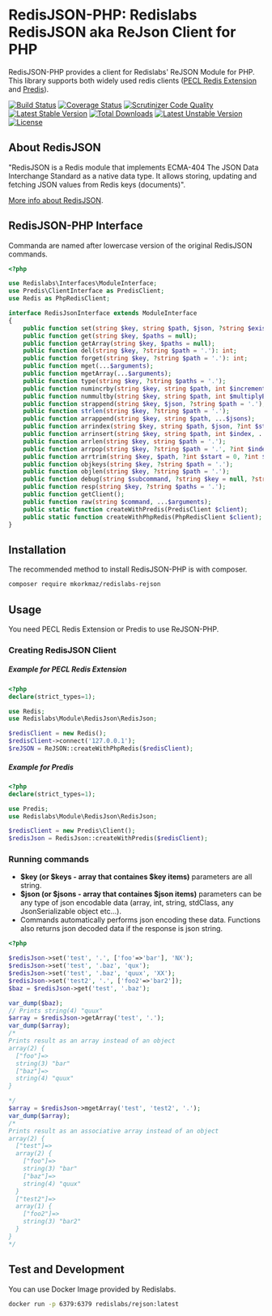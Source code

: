 # RedisJSON-PHP: Redislabs RedisJSON aka ReJson Client for PHP

RedisJSON-PHP provides a client for Redislabs' ReJSON Module for PHP. This library supports both widely used redis clients ([PECL Redis Extension](https://github.com/phpredis/phpredis/#readme) and [Predis](https://github.com/nrk/predis)).  


[![Build Status](https://api.travis-ci.com/mkorkmaz/redislabs-rejson.svg?branch=master)](https://travis-ci.com/mkorkmaz/redislabs-rejson) [![Coverage Status](https://coveralls.io/repos/github/mkorkmaz/redislabs-rejson/badge.svg?branch=master)](https://coveralls.io/github/mkorkmaz/redislabs-rejson?branch=master) [![Scrutinizer Code Quality](https://scrutinizer-ci.com/g/mkorkmaz/redislabs-rejson/badges/quality-score.png?b=master)](https://scrutinizer-ci.com/g/mkorkmaz/redislabs-rejson/?branch=master) [![Latest Stable Version](https://poser.pugx.org/mkorkmaz/redislabs-rejson/v/stable)](https://packagist.org/packages/mkorkmaz/redislabs-rejson) [![Total Downloads](https://poser.pugx.org/mkorkmaz/redislabs-rejson/downloads)](https://packagist.org/packages/mkorkmaz/redislabs-rejson) [![Latest Unstable Version](https://poser.pugx.org/mkorkmaz/redislabs-rejson/v/unstable)](https://packagist.org/packages/mkorkmaz/redislabs-rejson) [![License](https://poser.pugx.org/mkorkmaz/redislabs-rejson/license)](https://packagist.org/packages/mkorkmaz/redislabs-rejson)


## About RedisJSON

"RedisJSON is a Redis module that implements ECMA-404 The JSON Data Interchange Standard as a native data type. It allows storing, updating and fetching JSON values from Redis keys (documents)".

[More info about RedisJSON](https://oss.redislabs.com/redisjson/).


## RedisJSON-PHP Interface

Commanda are named after lowercase version of the original RedisJSON commands.

```php
<?php

use Redislabs\Interfaces\ModuleInterface;
use Predis\ClientInterface as PredisClient;
use Redis as PhpRedisClient;

interface RedisJsonInterface extends ModuleInterface
{
    public function set(string $key, string $path, $json, ?string $existentialModifier = null);
    public function get(string $key, $paths = null);
    public function getArray(string $key, $paths = null);
    public function del(string $key, ?string $path = '.'): int;
    public function forget(string $key, ?string $path = '.'): int;
    public function mget(...$arguments);
    public function mgetArray(...$arguments);
    public function type(string $key, ?string $paths = '.');
    public function numincrby(string $key, string $path, int $incrementBy);
    public function nummultby(string $key, string $path, int $multiplyBy);
    public function strappend(string $key, $json, ?string $path = '.');
    public function strlen(string $key, ?string $path = '.');
    public function arrappend(string $key, string $path, ...$jsons);
    public function arrindex(string $key, string $path, $json, ?int $start = 0, ?int $stop = 0);
    public function arrinsert(string $key, string $path, int $index, ...$jsons);
    public function arrlen(string $key, string $path = '.');
    public function arrpop(string $key, ?string $path = '.', ?int $index = -1);
    public function arrtrim(string $key, $path, ?int $start = 0, ?int $stop = 0);
    public function objkeys(string $key, ?string $path = '.');
    public function objlen(string $key, ?string $path = '.');
    public function debug(string $subcommand, ?string $key = null, ?string $path = '.');
    public function resp(string $key, ?string $paths = '.');
    public function getClient();
    public function raw(string $command, ...$arguments);
    public static function createWithPredis(PredisClient $client);
    public static function createWithPhpRedis(PhpRedisClient $client);
}

```

## Installation

The recommended method to install RedisJSON-PHP is with composer.

```bash
composer require mkorkmaz/redislabs-rejson
```

## Usage

You need PECL Redis Extension or Predis to use ReJSON-PHP. 

### Creating RedisJSON Client

##### Example for PECL Redis Extension

```php
<?php
declare(strict_types=1);

use Redis;
use Redislabs\Module\RedisJson\RedisJson;

$redisClient = new Redis();
$redisClient->connect('127.0.0.1');
$reJSON = ReJSON::createWithPhpRedis($redisClient);
```

##### Example for Predis

```php
<?php
declare(strict_types=1);

use Predis;
use Redislabs\Module\RedisJson\RedisJson;

$redisClient = new Predis\Client();
$redisJson = RedisJson::createWithPredis($redisClient);
```

### Running commands
- **$key (or $keys - array that containes $key items)** parameters are all string.
- **$json (or $jsons - array that containes $json items)** parameters can be any type of json encodable data (array, int, string, stdClass, any JsonSerializable object etc...). 
- Commands automatically performs json encoding these data. Functions also returns json decoded data if the response is json string. 


```php
<?php

$redisJson->set('test', '.', ['foo'=>'bar'], 'NX');
$redisJson->set('test', '.baz', 'qux');
$redisJson->set('test', '.baz', 'quux', 'XX');
$redisJson->set('test2', '.', ['foo2'=>'bar2']);
$baz = $redisJson->get('test', '.baz');

var_dump($baz); 
// Prints string(4) "quux"
$array = $redisJson->getArray('test', '.');
var_dump($array); 
/*
Prints result as an array instead of an object
array(2) {
  ["foo"]=>
  string(3) "bar"
  ["baz"]=>
  string(4) "quux"
}

*/
$array = $redisJson->mgetArray('test', 'test2', '.');
var_dump($array); 
/*
Prints result as an associative array instead of an object
array(2) {
  ["test"]=>
  array(2) {
    ["foo"]=>
    string(3) "bar"
    ["baz"]=>
    string(4) "quux"
  }
  ["test2"]=>
  array(1) {
    ["foo2"]=>
    string(3) "bar2"
  }
}
*/

```


## Test and Development

You can use Docker Image provided by Redislabs.

```bash
docker run -p 6379:6379 redislabs/rejson:latest
```
